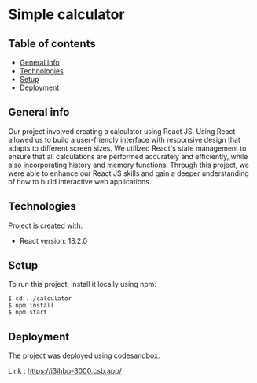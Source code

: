 
# Simple calculator

## Table of contents
* [General info](#general-info)
* [Technologies](#technologies)
* [Setup](#setup)
* [Deployment](#deployment)

## General info
Our project involved creating a calculator using React JS. Using React allowed us to build a user-friendly interface with responsive design that adapts to different screen sizes. We utilized React's state management to ensure that all calculations are performed accurately and efficiently, while also incorporating history and memory functions. Through this project, we were able to enhance our React JS skills and gain a deeper understanding of how to build interactive web applications.
	
## Technologies
Project is created with:
* React version: 18.2.0
	
## Setup
To run this project, install it locally using npm:

```
$ cd ../calculator
$ npm install
$ npm start
```

## Deployment
The project was deployed using codesandbox. 

Link : https://i3ihbp-3000.csb.app/
